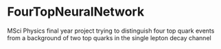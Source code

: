 # FourTopNeuralNetwork
MSci Physics final year project trying to distinguish four top quark events from a background of two top quarks in the single lepton decay channel
